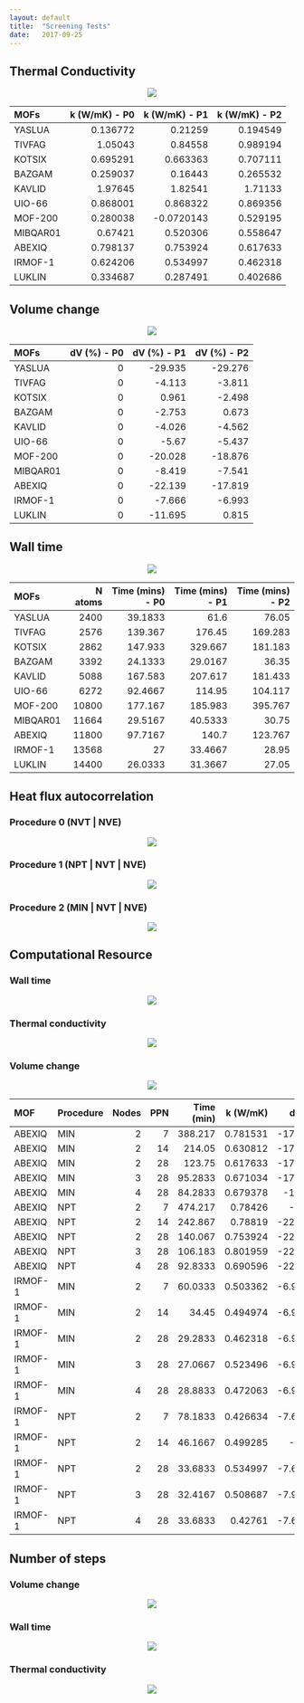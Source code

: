 ```yaml
---
layout: default
title:  "Screening Tests"
date:   2017-09-25
---
```


Thermal Conductivity
--------------------
<p align="center"> <img src="img/k-procedure.png"> </p>

| MOFs     |   k (W/mK) - P0 |   k (W/mK) - P1 |   k (W/mK) - P2 |
|:---------|----------------:|----------------:|----------------:|
| YASLUA   |        0.136772 |       0.21259   |        0.194549 |
| TIVFAG   |        1.05043  |       0.84558   |        0.989194 |
| KOTSIX   |        0.695291 |       0.663363  |        0.707111 |
| BAZGAM   |        0.259037 |       0.16443   |        0.265532 |
| KAVLID   |        1.97645  |       1.82541   |        1.71133  |
| UIO-66   |        0.868001 |       0.868322  |        0.869356 |
| MOF-200  |        0.280038 |      -0.0720143 |        0.529195 |
| MIBQAR01 |        0.67421  |       0.520306  |        0.558647 |
| ABEXIQ   |        0.798137 |       0.753924  |        0.617633 |
| IRMOF-1  |        0.624206 |       0.534997  |        0.462318 |
| LUKLIN   |        0.334687 |       0.287491  |        0.402686 |

Volume change
-------------
<p align="center"> <img src="img/volume-change-procedure.png"> </p>


| MOFs     |   dV (%) - P0 |   dV (%) - P1 |   dV (%) - P2 |
|:---------|--------------:|--------------:|--------------:|
| YASLUA   |             0 |       -29.935 |       -29.276 |
| TIVFAG   |             0 |        -4.113 |        -3.811 |
| KOTSIX   |             0 |         0.961 |        -2.498 |
| BAZGAM   |             0 |        -2.753 |         0.673 |
| KAVLID   |             0 |        -4.026 |        -4.562 |
| UIO-66   |             0 |        -5.67  |        -5.437 |
| MOF-200  |             0 |       -20.028 |       -18.876 |
| MIBQAR01 |             0 |        -8.419 |        -7.541 |
| ABEXIQ   |             0 |       -22.139 |       -17.819 |
| IRMOF-1  |             0 |        -7.666 |        -6.993 |
| LUKLIN   |             0 |       -11.695 |         0.815 |

Wall time
---------
<p align="center"> <img src="img/walltime-procedure.png"> </p>

| MOFs     |   N atoms |   Time (mins) - P0 |   Time (mins) - P1 |   Time (mins) - P2 |
|:---------|----------:|-------------------:|-------------------:|-------------------:|
| YASLUA   |      2400 |            39.1833 |            61.6    |             76.05  |
| TIVFAG   |      2576 |           139.367  |           176.45   |            169.283 |
| KOTSIX   |      2862 |           147.933  |           329.667  |            181.183 |
| BAZGAM   |      3392 |            24.1333 |            29.0167 |             36.35  |
| KAVLID   |      5088 |           167.583  |           207.617  |            181.433 |
| UIO-66   |      6272 |            92.4667 |           114.95   |            104.117 |
| MOF-200  |     10800 |           177.167  |           185.983  |            395.767 |
| MIBQAR01 |     11664 |            29.5167 |            40.5333 |             30.75  |
| ABEXIQ   |     11800 |            97.7167 |           140.7    |            123.767 |
| IRMOF-1  |     13568 |            27      |            33.4667 |             28.95  |
| LUKLIN   |     14400 |            26.0333 |            31.3667 |             27.05  |

Heat flux autocorrelation
-------------------------
### Procedure 0 (NVT | NVE)
<p align="center"> <img src="img/k-P0.png"> </p>

### Procedure 1 (NPT | NVT | NVE)
<p align="center"> <img src="img/k-P1.png"> </p>

### Procedure 2 (MIN | NVT | NVE)
<p align="center"> <img src="img/k-P2.png"> </p>

Computational Resource
----------------------
### Wall time
<p align="center"> <img src="img/walltime-cpu.png"> </p>

### Thermal conductivity
<p align="center"> <img src="img/k-cpu.png"> </p>

### Volume change
<p align="center"> <img src="img/volume-change-cpu.png"> </p>


| MOF     | Procedure   |   Nodes |   PPN |   Time (min) |   k (W/mK) |    dV (%) |
|:--------|:------------|--------:|------:|-------------:|-----------:|----------:|
| ABEXIQ  | MIN         |       2 |     7 |     388.217  |   0.781531 | -17.8189  |
| ABEXIQ  | MIN         |       2 |    14 |     214.05   |   0.630812 | -17.8197  |
| ABEXIQ  | MIN         |       2 |    28 |     123.75   |   0.617633 | -17.8195  |
| ABEXIQ  | MIN         |       3 |    28 |      95.2833 |   0.671034 | -17.8261  |
| ABEXIQ  | MIN         |       4 |    28 |      84.2833 |   0.679378 | -17.819   |
| ABEXIQ  | NPT         |       2 |     7 |     474.217  |   0.78426  | -22.08    |
| ABEXIQ  | NPT         |       2 |    14 |     242.867  |   0.78819  | -22.0426  |
| ABEXIQ  | NPT         |       2 |    28 |     140.067  |   0.753924 | -22.1385  |
| ABEXIQ  | NPT         |       3 |    28 |     106.183  |   0.801959 | -22.1161  |
| ABEXIQ  | NPT         |       4 |    28 |      92.8333 |   0.690596 | -22.1984  |
| IRMOF-1 | MIN         |       2 |     7 |      60.0333 |   0.503362 |  -6.97436 |
| IRMOF-1 | MIN         |       2 |    14 |      34.45   |   0.494974 |  -6.96926 |
| IRMOF-1 | MIN         |       2 |    28 |      29.2833 |   0.462318 |  -6.99281 |
| IRMOF-1 | MIN         |       3 |    28 |      27.0667 |   0.523496 |  -6.96839 |
| IRMOF-1 | MIN         |       4 |    28 |      28.8833 |   0.472063 |  -6.97095 |
| IRMOF-1 | NPT         |       2 |     7 |      78.1833 |   0.426634 |  -7.67816 |
| IRMOF-1 | NPT         |       2 |    14 |      46.1667 |   0.499285 |  -7.855   |
| IRMOF-1 | NPT         |       2 |    28 |      33.6833 |   0.534997 |  -7.66637 |
| IRMOF-1 | NPT         |       3 |    28 |      32.4167 |   0.508687 |  -7.96882 |
| IRMOF-1 | NPT         |       4 |    28 |      33.6833 |   0.42761  |  -7.62663 |

Number of steps
----------------------

### Volume change
<p align="center"> <img src="img/dv-steps.png"> </p>

### Wall time
<p align="center"> <img src="img/walltime-steps.png"> </p>

### Thermal conductivity
<p align="center"> <img src="img/k-steps.png"> </p>
